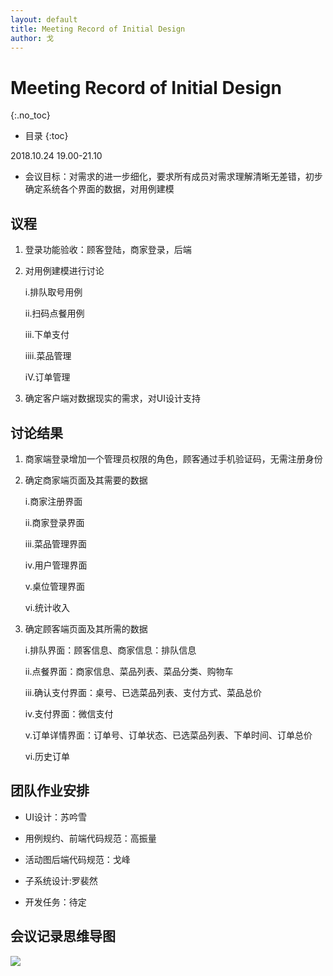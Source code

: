 ```yaml
---
layout: default
title: Meeting Record of Initial Design
author: 戈
---
```


# Meeting Record of Initial Design
{:.no_toc}

* 目录
{:toc}

2018.10.24 19.00-21.10

- 会议目标：对需求的进一步细化，要求所有成员对需求理解清晰无差错，初步确定系统各个界面的数据，对用例建模

## 议程

1. 登录功能验收：顾客登陆，商家登录，后端
2. 对用例建模进行讨论
	
	i.排队取号用例

	ii.扫码点餐用例

	iii.下单支付

	iiii.菜品管理

	iV.订单管理
3. 确定客户端对数据现实的需求，对UI设计支持

## 讨论结果

1. 商家端登录增加一个管理员权限的角色，顾客通过手机验证码，无需注册身份
2. 确定商家端页面及其需要的数据
	
	i.商家注册界面
	
	ii.商家登录界面
	
	iii.菜品管理界面
	
	iv.用户管理界面
	
	v.桌位管理界面
	
	vi.统计收入
3. 确定顾客端页面及其所需的数据

	i.排队界面：顾客信息、商家信息：排队信息

	ii.点餐界面：商家信息、菜品列表、菜品分类、购物车

	iii.确认支付界面：桌号、已选菜品列表、支付方式、菜品总价

	iv.支付界面：微信支付
	
	v.订单详情界面：订单号、订单状态、已选菜品列表、下单时间、订单总价

	vi.历史订单

## 团队作业安排
	
- UI设计：苏吟雪

- 用例规约、前端代码规范：高振量

- 活动图后端代码规范：戈峰

- 子系统设计:罗裴然

- 开发任务：待定

## 会议记录思维导图

![][1]

[1]:https://raw.githubusercontent.com/PeakGe/Mind-Map/master/initial%20design%20meeting%20record.png
 
 
